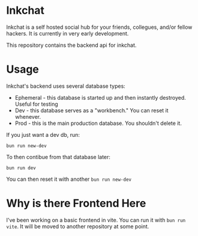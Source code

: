 # Inkchat

Inkchat is a self hosted social hub for your friends, collegues, and/or fellow hackers. It is currently in very early development.

This repository contains the backend api for inkchat.


# Usage

Inkchat's backend uses several database types:

- Ephemeral - this database is started up and then instantly destroyed. Useful for testing
- Dev - this database serves as a "workbench." You can reset it whenever.
- Prod - this is the main production database. You shouldn't delete it.

If you just want a dev db, run:
```
bun run new-dev
```

To then contibue from that database later:
```
bun run dev
```

You can then reset it with another `bun run new-dev`

# Why is there Frontend Here
I've been working on a basic frontend in vite. You can run it with `bun run vite`. It will be moved to another repository at some point.
